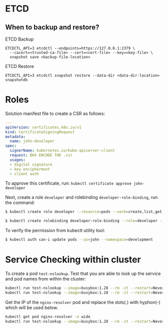 # ETCD
## When to backup and restore?

ETCD Backup
```shell
ETCDCTL_API=3 etcdctl --endpoints=https://127.0.0.1:2379 \
  --cacert=<trusted-ca-file> --cert=<cert-file> --key=<key-file> \
  snapshot save <backup-file-location>
```
ETCD Restore
```shell
ETCDCTL_API=3 etcdctl snapshot restore --data-dir <data-dir-location> snapshotdb
```
# Roles
Solution manifest file to create a CSR as follows:

```yaml
---
apiVersion: certificates.k8s.io/v1
kind: CertificateSigningRequest
metadata:
  name: john-developer
spec:
  signerName: kubernetes.io/kube-apiserver-client
  request: B64 ENCODE THE .csr
  usages:
  - digital signature
  - key encipherment
  - client auth
```

To approve this certificate, run: `kubectl certificate approve john-developer`

Next, create a role `developer` and rolebinding `developer-role-binding`, run the command:

```sh
$ kubectl create role developer --resource=pods --verb=create,list,get,update,delete --namespace=development

$ kubectl create rolebinding developer-role-binding --role=developer --user=john --namespace=development
```

To verify the permission from kubectl utility tool:

```sh
$ kubectl auth can-i update pods --as=john --namespace=development
```

# Service Checking within cluster
To create a pod `test-nslookup`. Test that you are able to look up the service and pod names from within the cluster:

```sh
kubectl run test-nslookup --image=busybox:1.28 --rm -it --restart=Never -- nslookup nginx-resolver-service
kubectl run test-nslookup --image=busybox:1.28 --rm -it --restart=Never -- nslookup nginx-resolver-service > /root/CKA/nginx.svc
```

Get the IP of the `nginx-resolver` pod and replace the dots(.) with hyphon(-) which will be used below.

```sh
kubectl get pod nginx-resolver -o wide
kubectl run test-nslookup --image=busybox:1.28 --rm -it --restart=Never
```